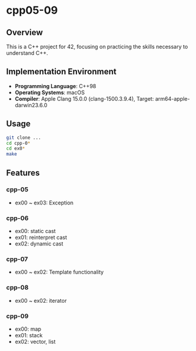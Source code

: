 # cpp05-09

## Overview
This is a C++ project for 42, focusing on practicing the skills necessary to understand C++.

## Implementation Environment
- **Programming Language**: C++98
- **Operating Systems**: macOS
- **Compiler**: Apple Clang 15.0.0 (clang-1500.3.9.4), Target: arm64-apple-darwin23.6.0

## Usage
``` bash
git clone ...
cd cpp-0*
cd ex0*
make
```

## Features

### cpp-05
- ex00 ~ ex03: Exception 

### cpp-06
- ex00: static cast
- ex01: reinterpret cast
- ex02: dynamic cast

### cpp-07
- ex00 ~ ex02: Template functionality 

### cpp-08
- ex00 ~ ex02: iterator

### cpp-09
- ex00: map
- ex01: stack
- ex02: vector, list
